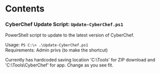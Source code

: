 # Contents

### CyberChef Update Script: `Update-CyberChef.ps1`

PowerShell script to update to the latest version of CyberChef.  

Usage: `PS C:\> .\Update-CyberChef.ps1`  
Requirements: Admin privs (to make the shortcut)  

Currently has hardcoded saving location 'C:\Tools' for ZIP download and 'C:\Tools\CyberChef\' for app. Change as you see fit.
